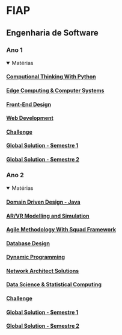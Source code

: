 # FIAP
## Engenharia de Software

### Ano 1
<details open>
  <summary>Matérias</summary>
  
  #### [Computional Thinking With Python](https://github.com/orgs/Rafafaaa-FIAP/repositories?q=CTP+sort%3Aname-asc)
  #### [Edge Computing & Computer Systems](https://github.com/orgs/Rafafaaa-FIAP/repositories?q=EDG+sort%3Aname-asc)
  #### [Front-End Design](https://github.com/orgs/Rafafaaa-FIAP/repositories?q=FRO+sort%3Aname-asc)
  #### [Web Development](https://github.com/orgs/Rafafaaa-FIAP/repositories?q=WEB+sort%3Aname-asc)
  #### [Challenge](https://github.com/orgs/Rafafaaa-FIAP/repositories?q=CHL1+sort%3Aname-asc)
  #### [Global Solution - Semestre 1](https://github.com/orgs/Rafafaaa-FIAP/repositories?q=GS01+sort%3Aname-asc)
  #### [Global Solution - Semestre 2](https://github.com/orgs/Rafafaaa-FIAP/repositories?q=GS02+sort%3Aname-asc)
</details>

### Ano 2
<details open>
  <summary>Matérias</summary>
  
  #### [Domain Driven Design - Java](https://github.com/orgs/Rafafaaa-FIAP/repositories?q=JAV+sort%3Aname-asc)
  #### [AR/VR Modelling and Simulation](https://github.com/orgs/Rafafaaa-FIAP/repositories?q=ARV+sort%3Aname-asc)
  #### [Agile Methodology With Squad Framework](https://github.com/orgs/Rafafaaa-FIAP/repositories?q=AGI+sort%3Aname-asc)
  #### [Database Design](https://github.com/orgs/Rafafaaa-FIAP/repositories?q=DAT+sort%3Aname-asc)
  #### [Dynamic Programming](https://github.com/orgs/Rafafaaa-FIAP/repositories?q=DYN+sort%3Aname-asc)
  #### [Network Architect Solutions](https://github.com/orgs/Rafafaaa-FIAP/repositories?q=NET+sort%3Aname-asc)
  #### [Data Science & Statistical Computing](https://github.com/orgs/Rafafaaa-FIAP/repositories?q=DSC+sort%3Aname-asc)
  #### [Challenge](https://github.com/orgs/Rafafaaa-FIAP/repositories?q=CHL2+sort%3Aname-asc)
  #### [Global Solution - Semestre 1](https://github.com/orgs/Rafafaaa-FIAP/repositories?q=GS03+sort%3Aname-asc)
  #### [Global Solution - Semestre 2](https://github.com/orgs/Rafafaaa-FIAP/repositories?q=GS04+sort%3Aname-asc)
</details>
